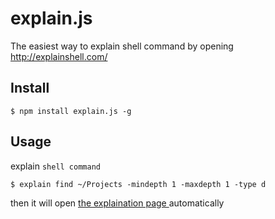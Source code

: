 explain.js
==========

The easiest way to explain shell command by opening http://explainshell.com/


## Install

```
$ npm install explain.js -g
```

## Usage

explain ```shell command```

```
$ explain find ~/Projects -mindepth 1 -maxdepth 1 -type d
```
then it will open [the explaination page ](http://goo.gl/wt0hsq) automatically
